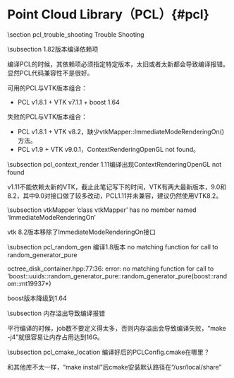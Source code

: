Point Cloud Library（PCL）{#pcl}
===============================


\section pcl_trouble_shooting Trouble Shooting

\subsection 1.82版本编译依赖项

编译PCL的时候，其依赖项必须指定特定版本，太旧或者太新都会导致编译报错。显然PCL代码兼容性不是很好。

可用的PCL与VTK版本组合：

- PCL v1.8.1 + VTK v7.1.1 + boost 1.64

失败的PCL与VTK版本组合：

- PCL v1.8.1 + VTK v8.2，缺少vtkMapper::ImmediateModeRenderingOn()方法。
- PCL v1.9 + VTK v9.0.1，ContextRenderingOpenGL not found。

\subsection pcl_context_render 1.11编译出现ContextRenderingOpenGL not found

v1.11不能依赖太新的VTK，截止此笔记写下的时间，VTK有两大最新版本，9.0和8.2，其中9.0对接口做了较多改动，PCL1.11并未兼容，建议仍然使用VTK8.2。

\subsection vtkMapper ‘class vtkMapper’ has no member named ‘ImmediateModeRenderingOn’

vtk 8.2版本移除了ImmediateModeRenderingOn接口

\subsection pcl_random_gen 编译1.8版本 no matching function for call to random_generator_pure

octree_disk_container.hpp:77:36: error: no matching function for call to ‘boost::uuids::random_generator_pure::random_generator_pure(boost::random::mt19937*)

boost版本降级到1.64

\subsection 内存溢出导致编译报错

平行编译的时候，job数不要定义得太多，否则内存溢出会导致编译失败，“make -j4”就很容易让内存占用达到16G。

\subsection pcl_cmake_location 编译好后的PCLConfig.cmake在哪里？

和其他库不太一样，“make install”后cmake安装默认路径在“/usr/local/share”